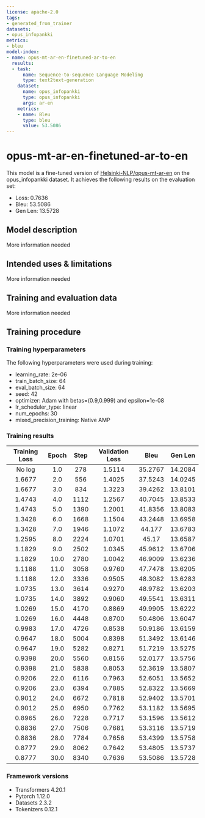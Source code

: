 ```yaml
---
license: apache-2.0
tags:
- generated_from_trainer
datasets:
- opus_infopankki
metrics:
- bleu
model-index:
- name: opus-mt-ar-en-finetuned-ar-to-en
  results:
  - task:
      name: Sequence-to-sequence Language Modeling
      type: text2text-generation
    dataset:
      name: opus_infopankki
      type: opus_infopankki
      args: ar-en
    metrics:
    - name: Bleu
      type: bleu
      value: 53.5086
---
```


<!-- This model card has been generated automatically according to the information the Trainer had access to. You
should probably proofread and complete it, then remove this comment. -->

# opus-mt-ar-en-finetuned-ar-to-en

This model is a fine-tuned version of [Helsinki-NLP/opus-mt-ar-en](https://huggingface.co/Helsinki-NLP/opus-mt-ar-en) on the opus_infopankki dataset.
It achieves the following results on the evaluation set:
- Loss: 0.7636
- Bleu: 53.5086
- Gen Len: 13.5728

## Model description

More information needed

## Intended uses & limitations

More information needed

## Training and evaluation data

More information needed

## Training procedure

### Training hyperparameters

The following hyperparameters were used during training:
- learning_rate: 2e-06
- train_batch_size: 64
- eval_batch_size: 64
- seed: 42
- optimizer: Adam with betas=(0.9,0.999) and epsilon=1e-08
- lr_scheduler_type: linear
- num_epochs: 30
- mixed_precision_training: Native AMP

### Training results

| Training Loss | Epoch | Step | Validation Loss | Bleu    | Gen Len |
|:-------------:|:-----:|:----:|:---------------:|:-------:|:-------:|
| No log        | 1.0   | 278  | 1.5114          | 35.2767 | 14.2084 |
| 1.6677        | 2.0   | 556  | 1.4025          | 37.5243 | 14.0245 |
| 1.6677        | 3.0   | 834  | 1.3223          | 39.4262 | 13.8101 |
| 1.4743        | 4.0   | 1112 | 1.2567          | 40.7045 | 13.8533 |
| 1.4743        | 5.0   | 1390 | 1.2001          | 41.8356 | 13.8083 |
| 1.3428        | 6.0   | 1668 | 1.1504          | 43.2448 | 13.6958 |
| 1.3428        | 7.0   | 1946 | 1.1072          | 44.177  | 13.6783 |
| 1.2595        | 8.0   | 2224 | 1.0701          | 45.17   | 13.6587 |
| 1.1829        | 9.0   | 2502 | 1.0345          | 45.9612 | 13.6706 |
| 1.1829        | 10.0  | 2780 | 1.0042          | 46.9009 | 13.6236 |
| 1.1188        | 11.0  | 3058 | 0.9760          | 47.7478 | 13.6205 |
| 1.1188        | 12.0  | 3336 | 0.9505          | 48.3082 | 13.6283 |
| 1.0735        | 13.0  | 3614 | 0.9270          | 48.9782 | 13.6203 |
| 1.0735        | 14.0  | 3892 | 0.9060          | 49.5541 | 13.6311 |
| 1.0269        | 15.0  | 4170 | 0.8869          | 49.9905 | 13.6222 |
| 1.0269        | 16.0  | 4448 | 0.8700          | 50.4806 | 13.6047 |
| 0.9983        | 17.0  | 4726 | 0.8538          | 50.9186 | 13.6159 |
| 0.9647        | 18.0  | 5004 | 0.8398          | 51.3492 | 13.6146 |
| 0.9647        | 19.0  | 5282 | 0.8271          | 51.7219 | 13.5275 |
| 0.9398        | 20.0  | 5560 | 0.8156          | 52.0177 | 13.5756 |
| 0.9398        | 21.0  | 5838 | 0.8053          | 52.3619 | 13.5807 |
| 0.9206        | 22.0  | 6116 | 0.7963          | 52.6051 | 13.5652 |
| 0.9206        | 23.0  | 6394 | 0.7885          | 52.8322 | 13.5669 |
| 0.9012        | 24.0  | 6672 | 0.7818          | 52.9402 | 13.5701 |
| 0.9012        | 25.0  | 6950 | 0.7762          | 53.1182 | 13.5695 |
| 0.8965        | 26.0  | 7228 | 0.7717          | 53.1596 | 13.5612 |
| 0.8836        | 27.0  | 7506 | 0.7681          | 53.3116 | 13.5719 |
| 0.8836        | 28.0  | 7784 | 0.7656          | 53.4399 | 13.5758 |
| 0.8777        | 29.0  | 8062 | 0.7642          | 53.4805 | 13.5737 |
| 0.8777        | 30.0  | 8340 | 0.7636          | 53.5086 | 13.5728 |


### Framework versions

- Transformers 4.20.1
- Pytorch 1.12.0
- Datasets 2.3.2
- Tokenizers 0.12.1
